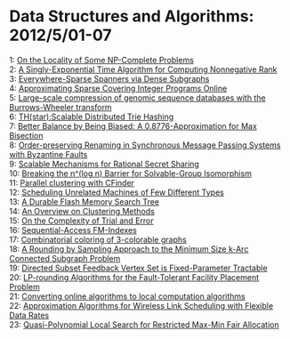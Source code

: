 # Data Structures and Algorithms: 2012/5/01-07  
1: [On the Locality of Some NP-Complete Problems](https://doi.org/10.48550/arXiv.1204.6675)  
2: [A Singly-Exponential Time Algorithm for Computing Nonnegative Rank](https://doi.org/10.48550/arXiv.1205.0044)  
3: [Everywhere-Sparse Spanners via Dense Subgraphs](https://doi.org/10.48550/arXiv.1205.0144)  
4: [Approximating Sparse Covering Integer Programs Online](https://doi.org/10.48550/arXiv.1205.0175)  
5: [Large-scale compression of genomic sequence databases with the  Burrows-Wheeler transform](https://doi.org/10.48550/arXiv.1205.0192)  
6: [TH(star):Scalable Distributed Trie Hashing](https://doi.org/10.48550/arXiv.1205.0439)  
7: [Better Balance by Being Biased: A 0.8776-Approximation for Max Bisection](https://doi.org/10.48550/arXiv.1205.0458)  
8: [Order-preserving Renaming in Synchronous Message Passing Systems with  Byzantine Faults](https://doi.org/10.48550/arXiv.1205.0477)  
9: [Scalable Mechanisms for Rational Secret Sharing](https://doi.org/10.48550/arXiv.1205.0581)  
10: [Breaking the n^(log n) Barrier for Solvable-Group Isomorphism](https://doi.org/10.48550/arXiv.1205.0642)  
11: [Parallel clustering with CFinder](https://doi.org/10.48550/arXiv.1205.0960)  
12: [Scheduling Unrelated Machines of Few Different Types](https://doi.org/10.48550/arXiv.1205.0974)  
13: [A Durable Flash Memory Search Tree](https://doi.org/10.48550/arXiv.1205.1114)  
14: [An Overview on Clustering Methods](https://doi.org/10.48550/arXiv.1205.1117)  
15: [On the Complexity of Trial and Error](https://doi.org/10.48550/arXiv.1205.1183)  
16: [Sequential-Access FM-Indexes](https://doi.org/10.48550/arXiv.1205.1195)  
17: [Combinatorial coloring of 3-colorable graphs](https://doi.org/10.48550/arXiv.1205.1254)  
18: [A Rounding by Sampling Approach to the Minimum Size k-Arc Connected  Subgraph Problem](https://doi.org/10.48550/arXiv.1205.1262)  
19: [Directed Subset Feedback Vertex Set is Fixed-Parameter Tractable](https://doi.org/10.48550/arXiv.1205.1271)  
20: [LP-rounding Algorithms for the Fault-Tolerant Facility Placement Problem](https://doi.org/10.48550/arXiv.1205.1281)  
21: [Converting online algorithms to local computation algorithms](https://doi.org/10.48550/arXiv.1205.1312)  
22: [Approximation Algorithms for Wireless Link Scheduling with Flexible Data  Rates](https://doi.org/10.48550/arXiv.1205.1331)  
23: [Quasi-Polynomial Local Search for Restricted Max-Min Fair Allocation](https://doi.org/10.48550/arXiv.1205.1373)  